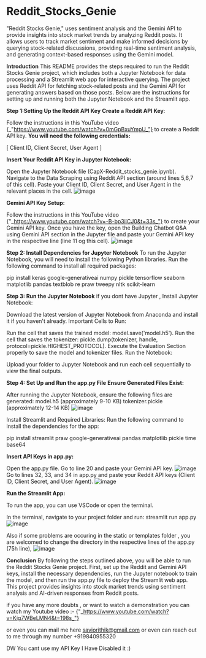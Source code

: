 # Reddit_Stocks_Genie
 "Reddit Stocks Genie," uses sentiment analysis and the Gemini API to provide insights into stock market trends by analyzing Reddit posts. It allows users to track market sentiment and make informed decisions by querying stock-related discussions, providing real-time sentiment analysis, and generating context-based responses using the Gemini model.

**Introduction**
This README provides the steps required to run the Reddit Stocks Genie project, which includes both a Jupyter Notebook for data processing and a Streamlit web app for interactive querying. The project uses Reddit API for fetching stock-related posts and the Gemini API for generating answers based on those posts. Below are the instructions for setting up and running both the Jupyter Notebook and the Streamlit app.

**Step 1:Setting Up the Reddit API Key**
**Create a Reddit API Key**:

Follow the instructions in this YouTube video {_"https://www.youtube.com/watch?v=0mGpBxuYmpU_"} to create a Reddit API key.
**You will need the following credentials:**

 [ Client ID,
Client Secret,
User Agent ]

**Insert Your Reddit API Key in Jupyter Notebook:**

Open the Jupyter Notebook file (CapX-Reddit_stocks_genie.ipynb).
Navigate to the Data Scraping using Reddit API section (around lines 5,6,7 of this cell).
Paste your Client ID, Client Secret, and User Agent in the relevant places in the cell.
![image](https://github.com/user-attachments/assets/88e199ea-fd7e-44a0-affd-a0feb9774f64)



**Gemini API Key Setup:**

Follow the instructions in this YouTube video {"_https://www.youtube.com/watch?v=-B-bp3iiCJ0&t=33s_"} to create your Gemini API key.
Once you have the key, open the Building Chatbot Q&A using Gemini API section in the Jupyter file and paste your Gemini API key in the respective line (line 11 og this cell).
![image](https://github.com/user-attachments/assets/c93fa14f-caff-49ad-b4a5-77dab49eeae7)


**Step 2: Install Dependencies for Jupyter Notebook**
To run the Jupyter Notebook, you will need to install the following Python libraries. Run the following command to install all required packages:

pip install keras google-generativeai numpy pickle tensorflow seaborn matplotlib pandas textblob re praw tweepy nltk scikit-learn 

**Step 3: Run the Jupyter Notebook**
if you dont have Jupyter , Install Jupyter Notebook:

Download the latest version of Jupyter Notebook from Anaconda and install it if you haven't already.
Important Cells to Run:

Run the cell that saves the trained model: model.save('model.h5').
Run the cell that saves the tokenizer: pickle.dump(tokenizer, handle, protocol=pickle.HIGHEST_PROTOCOL).
Execute the Evaluation Section properly to save the model and tokenizer files.
Run the Notebook:

Upload your folder to Jupyter Notebook and run each cell sequentially to view the final outputs.

**Step 4: Set Up and Run the app.py File** 
**Ensure Generated Files Exist:**

After running the Jupyter Notebook, ensure the following files are generated:
model.h5 (approximately 9-10 KB)
tokenizer.pickle (approximately 12-14 KB)
![image](https://github.com/user-attachments/assets/6b678bd1-0c18-4c0f-acab-5043868ca3c6)

Install Streamlit and Required Libraries: Run the following command to install the dependencies for the app:

pip install streamlit praw google-generativeai pandas matplotlib pickle time base64

**Insert API Keys in app.py:**

Open the app.py file.
Go to line 20 and paste your Gemini API key.
![image](https://github.com/user-attachments/assets/7a812e37-91ff-4fea-80e6-b08eb3bf143f)
Go to lines 32, 33, and 34 in app.py and paste your Reddit API keys (Client ID, Client Secret, and User Agent).
![image](https://github.com/user-attachments/assets/bb2f32cf-2caf-4123-bd01-2c5a7e79cfcc)

**Run the Streamlit App:**

To run the app, you can use VSCode or open the terminal.

In the terminal, navigate to your project folder and run:
streamlit run app.py
![image](https://github.com/user-attachments/assets/7ab03d8e-6c96-4c8a-9e04-d2186fc43cfd)

Also if some problems are occuring in the static or templates folder , you are welcomed to change the directory in the respective lines of the app.py (75h line),
![image](https://github.com/user-attachments/assets/560c106c-cc43-4441-850a-df84e50fb2fc)


**Conclusion**
By following the steps outlined above, you will be able to run the Reddit Stocks Genie project. First, set up the Reddit and Gemini API keys, install the necessary dependencies, run the Jupyter notebook to train the model, and then run the app.py file to deploy the Streamlit web app. This project provides insights into stock market trends using sentiment analysis and AI-driven responses from Reddit posts.

if you have any more doubts , or want to watch a demonstration you can watch my Youtube video :- {"_https://www.youtube.com/watch?v=Kig7WBeLMN4&t=198s_"}

or even you can mail me here saviorithik@gmail.com or even can reach out to me through my number +919840955320

DW You cant use my API Key I Have Disabled it :)
